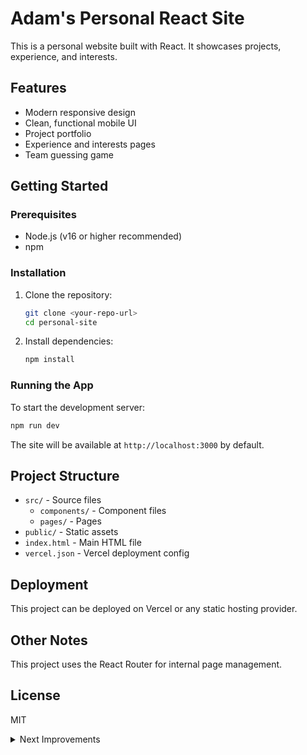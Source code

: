 # Adam's Personal React Site

This is a personal website built with React. It showcases projects, experience, and interests.

## Features
- Modern responsive design
- Clean, functional mobile UI
- Project portfolio
- Experience and interests pages
- Team guessing game

## Getting Started

### Prerequisites
- Node.js (v16 or higher recommended)
- npm

### Installation
1. Clone the repository:
   ```sh
   git clone <your-repo-url>
   cd personal-site
   ```
2. Install dependencies:
   ```sh
   npm install
   ```

### Running the App
To start the development server:
```sh
npm run dev
```

The site will be available at `http://localhost:3000` by default.

## Project Structure
- `src/` - Source files
  - `components/` - Component files
  - `pages/` - Pages
- `public/` - Static assets
- `index.html` - Main HTML file
- `vercel.json` - Vercel deployment config

## Deployment
This project can be deployed on Vercel or any static hosting provider.

## Other Notes
This project uses the React Router for internal page management.

## License
MIT

<details>
<summary>Next Improvements</summary>

| Improvement | How |
|-----:|-----------|
| Refactoring `src/style.css` | - Break into individual style sheets per page/component  <br>- Factor out reusable styles for consistency |
| Embedding stats.fm profile stats | - Pull data via API or web scraping  <br>- Contact stats.fm for API access/docs  <br>- Try embedding via iframe |
| Make the mobile UI more robust | - Further modularize `style.css`  <br>- Improve mobile responsiveness |
| 404 Page | - Redesign to be fun and interactive  <br>- Add a mini-game or engaging element |
| Component structure | - Refactor pages to use reusable, modular components  <br>- Improve maintainability and scalability |

</details>